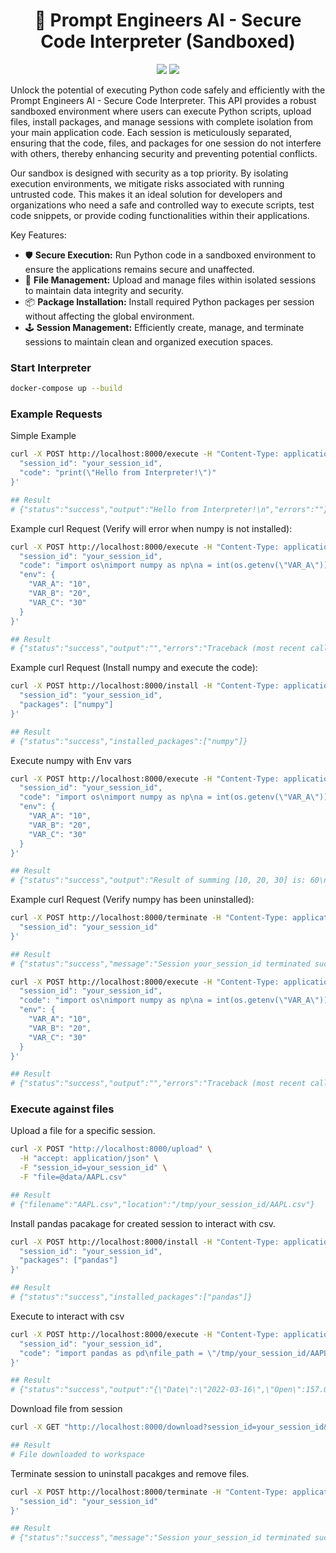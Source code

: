 <h1 align="center">
  🤖 Prompt Engineers AI - Secure Code Interpreter (Sandboxed) 
</h1>

<p align="center">
  <a href="https://promptengineers-ai.gitbook.io/documentation/open-source"><img src="https://img.shields.io/badge/View%20Documentation-Docs-yellow"></a>
  <a href="https://join.slack.com/t/promptengineersai/shared_invite/zt-21upjsftv-gX~gNjTCU~2HfbeM_ZwTEQ"><img src="https://img.shields.io/badge/Join%20our%20community-Slack-blue"></a>
</p>

Unlock the potential of executing Python code safely and efficiently with the Prompt Engineers AI - Secure Code Interpreter. This API provides a robust sandboxed environment where users can execute Python scripts, upload files, install packages, and manage sessions with complete isolation from your main application code. Each session is meticulously separated, ensuring that the code, files, and packages for one session do not interfere with others, thereby enhancing security and preventing potential conflicts.

Our sandbox is designed with security as a top priority. By isolating execution environments, we mitigate risks associated with running untrusted code. This makes it an ideal solution for developers and organizations who need a safe and controlled way to execute scripts, test code snippets, or provide coding functionalities within their applications.

Key Features:
- 🛡️ **Secure Execution:** Run Python code in a sandboxed environment to ensure the applications remains secure and unaffected.
- 📁 **File Management:** Upload and manage files within isolated sessions to maintain data integrity and security.
- 📦 **Package Installation:** Install required Python packages per session without affecting the global environment.
- 🕹️ **Session Management:** Efficiently create, manage, and terminate sessions to maintain clean and organized execution spaces.

### Start Interpreter
```bash
docker-compose up --build
```

### Example Requests

Simple Example

```bash
curl -X POST http://localhost:8000/execute -H "Content-Type: application/json" -d '{
  "session_id": "your_session_id",
  "code": "print(\"Hello from Interpreter!\")"
}'

## Result
# {"status":"success","output":"Hello from Interpreter!\n","errors":""}
```

Example curl Request (Verify will error when numpy is not installed):

```bash
curl -X POST http://localhost:8000/execute -H "Content-Type: application/json" -d '{
  "session_id": "your_session_id",
  "code": "import os\nimport numpy as np\na = int(os.getenv(\"VAR_A\"))\nb = int(os.getenv(\"VAR_B\"))\nc = int(os.getenv(\"VAR_C\"))\narray = np.array([a, b, c])\nresult = np.sum(array)\nprint(f\"Result of summing [{a}, {b}, {c}] is: {result}\")",
  "env": {
    "VAR_A": "10",
    "VAR_B": "20",
    "VAR_C": "30"
  }
}'

## Result
# {"status":"success","output":"","errors":"Traceback (most recent call last):\n  File \"/tmp/your_session_id/temp_code.py\", line 2, in <module>\n    import numpy as np\nModuleNotFoundError: No module named 'numpy'\n"}
```

Example curl Request (Install numpy and execute the code):

```bash
curl -X POST http://localhost:8000/install -H "Content-Type: application/json" -d '{
  "session_id": "your_session_id",
  "packages": ["numpy"]
}'

## Result
# {"status":"success","installed_packages":["numpy"]}
```

Execute numpy with Env vars

```bash
curl -X POST http://localhost:8000/execute -H "Content-Type: application/json" -d '{
  "session_id": "your_session_id",
  "code": "import os\nimport numpy as np\na = int(os.getenv(\"VAR_A\"))\nb = int(os.getenv(\"VAR_B\"))\nc = int(os.getenv(\"VAR_C\"))\narray = np.array([a, b, c])\nresult = np.sum(array)\nprint(f\"Result of summing [{a}, {b}, {c}] is: {result}\")",
  "env": {
    "VAR_A": "10",
    "VAR_B": "20",
    "VAR_C": "30"
  }
}'

## Result
# {"status":"success","output":"Result of summing [10, 20, 30] is: 60\n","errors":""}
```

Example curl Request (Verify numpy has been uninstalled):

```bash
curl -X POST http://localhost:8000/terminate -H "Content-Type: application/json" -d '{
  "session_id": "your_session_id"
}'

## Result
# {"status":"success","message":"Session your_session_id terminated successfully."}

curl -X POST http://localhost:8000/execute -H "Content-Type: application/json" -d '{
  "session_id": "your_session_id",
  "code": "import os\nimport numpy as np\na = int(os.getenv(\"VAR_A\"))\nb = int(os.getenv(\"VAR_B\"))\nc = int(os.getenv(\"VAR_C\"))\narray = np.array([a, b, c])\nresult = np.sum(array)\nprint(f\"Result of summing [{a}, {b}, {c}] is: {result}\")",
  "env": {
    "VAR_A": "10",
    "VAR_B": "20",
    "VAR_C": "30"
  }
}'

## Result
# {"status":"success","output":"","errors":"Traceback (most recent call last):\n  File \"/tmp/your_session_id/temp_code.py\", line 2, in <module>\n    import numpy as np\nModuleNotFoundError: No module named 'numpy'\n"}
```

### Execute against files

Upload a file for a specific session.

```bash
curl -X POST "http://localhost:8000/upload" \
  -H "accept: application/json" \
  -F "session_id=your_session_id" \
  -F "file=@data/AAPL.csv"

## Result
# {"filename":"AAPL.csv","location":"/tmp/your_session_id/AAPL.csv"}
```

Install pandas pacakage for created session to interact with csv.

```bash
curl -X POST http://localhost:8000/install -H "Content-Type: application/json" -d '{
  "session_id": "your_session_id",
  "packages": ["pandas"]
}'

## Result
# {"status":"success","installed_packages":["pandas"]}
```

Execute to interact with csv

```bash
curl -X POST http://localhost:8000/execute -H "Content-Type: application/json" -d '{
  "session_id": "your_session_id",
  "code": "import pandas as pd\nfile_path = \"/tmp/your_session_id/AAPL.csv\"\ndf = pd.read_csv(file_path)\nfirst_row = df.iloc[0]\nprint(first_row.to_json())"
}'

## Result
# {"status":"success","output":"{\"Date\":\"2022-03-16\",\"Open\":157.050003,\"High\":160.0,\"Low\":154.460007,\"Close\":159.589996,\"Adj Close\":158.629059,\"Volume\":102300200}\n","errors":""}
```

Download file from session

```bash
curl -X GET "http://localhost:8000/download?session_id=your_session_id&filename=AAPL.csv" -o AAPL_downloaded.csv

## Result
# File downloaded to workspace
```

Terminate session to uninstall pacakges and remove files.

```bash
curl -X POST http://localhost:8000/terminate -H "Content-Type: application/json" -d '{
  "session_id": "your_session_id"
}'

## Result
# {"status":"success","message":"Session your_session_id terminated successfully."}
```